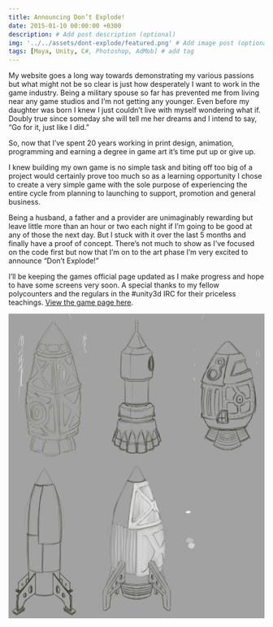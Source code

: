 ```yaml
---
title: Announcing Don’t Explode!
date: 2015-01-10 00:00:00 +0300
description: # Add post description (optional)
img: '../../assets/dont-explode/featured.png' # Add image post (optional)
tags: [Maya, Unity, C#, Photoshop, AdMob] # add tag
---
```


My website goes a long way towards demonstrating my various passions but what might not be so clear is just how desperately I want to work in the game industry. Being a military spouse so far has prevented me from living near any game studios and I’m not getting any younger. Even before my daughter was born I knew I just couldn’t live with myself wondering what if. Doubly true since someday she will tell me her dreams and I intend to say, “Go for it, just like I did.”

So, now that I’ve spent 20 years working in print design, animation, programming and earning a degree in game art it’s time put up or give up.

I knew building my own game is no simple task and biting off too big of a project would certainly prove too much so as a learning opportunity I chose to create a very simple game with the sole purpose of experiencing the entire cycle from planning to launching to support, promotion and general business.

Being a husband, a father and a provider are unimaginably rewarding but leave little more than an hour or two each night if I’m going to be good at any of those the next day. But I stuck with it over the last 5 months and finally have a proof of concept. There’s not much to show as I’ve focused on the code first but now that I’m on to the art phase I’m very excited to announce “Don’t Explode!”

I’ll be keeping the games official page updated as I make progress and hope to have some screens very soon. A special thanks to my fellow polycounters and the regulars in the #unity3d IRC for their priceless teachings.
[View the game page here](/dont-explode/).

![Announcing Don’t Explode!](../../assets/rockets1.jpg)
